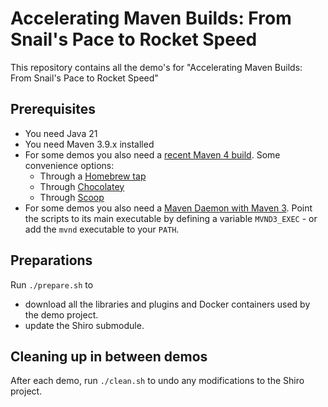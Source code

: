 # Accelerating Maven Builds: From Snail's Pace to Rocket Speed
This repository contains all the demo's for "Accelerating Maven Builds: From Snail's Pace to Rocket Speed"

## Prerequisites

* You need Java 21
* You need Maven 3.9.x installed
* For some demos you also need a [recent Maven 4 build](https://maven.apache.org/download.cgi#alpha-4-x-release). Some convenience options:
    * Through a [Homebrew tap](https://github.com/mthmulders/homebrew-maven-snapshot/)
    * Through [Chocolatey](https://community.chocolatey.org/packages/maven-snapshot)
    * Through [Scoop](https://github.com/ScoopInstaller/Versions/pull/1682)
* For some demos you also need a [Maven Daemon with Maven 3](https://github.com/apache/maven-mvnd/releases). Point the scripts to its main executable by defining a variable `MVND3_EXEC` - or add the `mvnd` executable to your `PATH`.

## Preparations

Run `./prepare.sh` to 
- download all the libraries and plugins and Docker containers used by the demo project.
- update the Shiro submodule.

## Cleaning up in between demos

After each demo, run `./clean.sh` to undo any modifications to the Shiro project.
